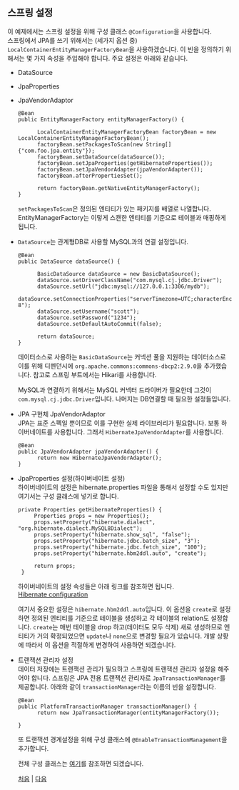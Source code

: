 ## 스프링 설정
이 예제에서는 스프링 설정을 위해 구성 클래스 `@Configuration`을 사용합니다.  
스프링에서 JPA를 쓰기 위해서는 (세가지 옵션 중) `LocalContainerEntityManagerFactoryBean`을 사용하겠습니다. 이 빈을 정의하기 위해서는 몇 가지 속성을 주입해야 합니다. 주요 설정은 아래와 같습니다.
- DataSource
- JpaProperties
- JpaVendorAdaptor

  ```
  @Bean
  public EntityManagerFactory entityManagerFactory() {
		
		LocalContainerEntityManagerFactoryBean factoryBean = new LocalContainerEntityManagerFactoryBean();
		factoryBean.setPackagesToScan(new String[]{"com.foo.jpa.entity"});
		factoryBean.setDataSource(dataSource());
		factoryBean.setJpaProperties(getHibernateProperties());
		factoryBean.setJpaVendorAdapter(jpaVendorAdapter());
		factoryBean.afterPropertiesSet();
		
		return factoryBean.getNativeEntityManagerFactory();
  }	
  ```
  `setPackagesToScan`은 정의된 엔티티가 있는 패키지를 배열로 나열합니다. EntityManagerFactory는 이렇게 스캔한 엔티티를 기준으로 테이블과 매핑하게 됩니다.
- `DataSource`는 관계형DB로 사용할 MySQL과의 연결 설정입니다. 
  ```
  @Bean
  public DataSource dataSource() {
		
		BasicDataSource dataSource = new BasicDataSource();		
		dataSource.setDriverClassName("com.mysql.cj.jdbc.Driver");		
		dataSource.setUrl("jdbc:mysql://127.0.0.1:3306/mydb");	
		dataSource.setConnectionProperties("serverTimezone=UTC;characterEncoding=UTF-8");
		dataSource.setUsername("scott");
		dataSource.setPassword("1234");
		dataSource.setDefaultAutoCommit(false);
		
		return dataSource;		
  }
  ```
  데이터소스로 사용하는 `BasicDataSource`는 커넥션 풀을 지원하는 데이터소스로 이를 위해 디펜던시에 
`org.apache.commons:commons-dbcp2:2.9.0`을 추가했습니다. 참고로 스프링 부트에서는 Hikari를 사용합니다.

  MySQL과 연결하기 위해서는 MySQL 커넥터 드라이버가 필요한데 그것이 `com.mysql.cj.jdbc.Driver`입니다. 나머지는 DB연결할 때 필요한 설정들입니다.

- JPA 구현체 JpaVendorAdaptor  
JPA는 표준 스펙일 뿐이므로 이를 구현한 실제 라이브러리가 필요합니다. 보통 하이버네이트를 사용합니다. 그래서 `HibernateJpaVendorAdapter`를 사용합니다.

  ```
  @Bean
  public JpaVendorAdapter jpaVendorAdapter() {		
  		return new HibernateJpaVendorAdapter();
  }
  ```

- JpaProperties 설정(하이버네이트 설정)  
하이버네이트의 설정은 hibernate.properties 파일을 통해서 설정할 수도 있지만 여기서는 구성 클래스에 넣기로 합니다.
   ```
   private Properties getHibernateProperties() {
		Properties props = new Properties();
		props.setProperty("hibernate.dialect", "org.hibernate.dialect.MySQL8Dialect");
		props.setProperty("hibernate.show_sql", "false");		
		props.setProperty("hibernate.jdbc.batch_size", "3");
		props.setProperty("hibernate.jdbc.fetch_size", "100");
		props.setProperty("hibernate.hbm2ddl.auto", "create");
		
		return props;		
	}
    ```
  하이버네이트의 설정 속성들은 아래 링크를 참조하면 됩니다.  
  [Hibernate configuration](https://docs.jboss.org/hibernate/orm/5.3/userguide/html_single/Hibernate_User_Guide.html#configurations)

  여기서 중요한 설정은 `hibernate.hbm2ddl.auto`입니다. 이 옵션을 `create`로 설정하면 정의된 엔티티를 기준으로 테이블을 생성하고 각 테이블의 relation도 설정합니다. `create`는 매번 테이블을 drop 하고(데이터도 모두 삭제) 새로 생성하므로 엔티티가 거의 확정되었으면 `update`나 `none`으로 변경할 필요가 있습니다. 개발 상황에 따라서 이 옵션을 적절하게 변경하여 사용하면 되겠습니다.

- 트랜잭션 관리자 설정  
데이터 저장에는 트랜잭션 관리가 필요하고 스프링에 트랜잭션 관리자 설정을 해주어야 합니다. 스프링은 JPA 전용 트랜잭션 관리자로 `JpaTransactionManager`를 제공합니다. 아래와 같이 `transactionManager`라는 이름의 빈을 설정합니다.
  ```
  @Bean
  public PlatformTransactionManager transactionManager() {
		return new JpaTransactionManager(entityManagerFactory());
		
  }
  ```
  또 트랜잭션 경계설정을 위해 구성 클래스에 `@EnableTransactionManagement`을 추가합니다. 
  
  전체 구성 클래스는 [여기]()를 참조하면 되겠습니다.

  [처음](../README.md) | [다음](../05/README.md)